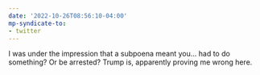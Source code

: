 ```yaml
---
date: '2022-10-26T08:56:10-04:00'
mp-syndicate-to:
- twitter
---
```


I was under the impression that a subpoena meant you... had to do something? Or be arrested? Trump is, apparently proving me wrong here.